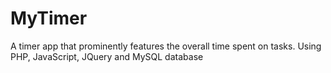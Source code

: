 # MyTimer
 A timer app that prominently features the overall time spent on tasks. Using PHP, JavaScript, JQuery and MySQL database
